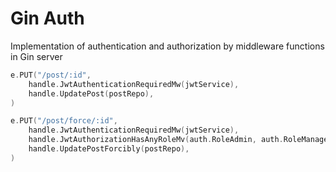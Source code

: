 # Gin Auth

Implementation of authentication and authorization by middleware functions in Gin server

``` go
e.PUT("/post/:id",
    handle.JwtAuthenticationRequiredMw(jwtService),
    handle.UpdatePost(postRepo),
)

e.PUT("/post/force/:id",
    handle.JwtAuthenticationRequiredMw(jwtService),
    handle.JwtAuthorizationHasAnyRoleMv(auth.RoleAdmin, auth.RoleManager),
    handle.UpdatePostForcibly(postRepo),
)
```
